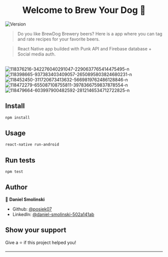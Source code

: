 <h1 align="center">Welcome to Brew Your Dog 👋</h1>
<p>
  <img alt="Version" src="https://img.shields.io/badge/version-1.0-blue.svg?cacheSeconds=2592000" />
</p>

> Do you like BrewDog Brewery beers? Here is a app where you can tag and rate recipes for your favorite beers.

> React Native app builded with Punk API and Firebase database + Social media auth.

<br/><img src="https://i.postimg.cc/2bhBVsqR/118376216-342276040291047-2290637765414475495-n.jpg" alt="118376216-342276040291047-2290637765414475495-n"/>
<img src="https://i.postimg.cc/dLqTVSwp/118398665-937383403409057-2650895803824680231-n.jpg" alt="118398665-937383403409057-2650895803824680231-n"/>
<img src="https://i.postimg.cc/Hj0yHCDb/118452450-311720673413632-5669819762486128846-n.jpg" alt="118452450-311720673413632-5669819762486128846-n"/>
<img src="https://i.postimg.cc/kRCR8T8V/118472279-655087108755811-3978366759837878554-n.jpg" alt="118472279-655087108755811-3978366759837878554-n"/>
<img src="https://i.postimg.cc/MfYMY1b9/118479664-603997900482592-2812146534712722825-n.jpg" alt="118479664-603997900482592-2812146534712722825-n"/>

## Install

```sh
npm install
```

## Usage

```sh
react-native run-android
```

## Run tests

```sh
npm test
```

## Author

👤 **Daniel Smolinski**

- Github: [@posiek07](https://github.com/posiek07)
- LinkedIn: [@daniel-smolinski-502a141ab](https://linkedin.com/in/daniel-smolinski-502a141ab)

## Show your support

Give a ⭐️ if this project helped you!

---
